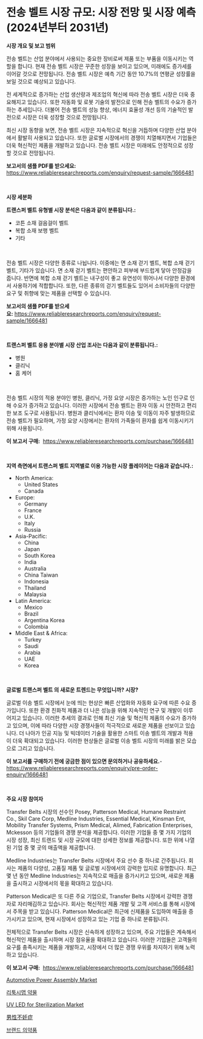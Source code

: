 <p><h1>전송 벨트 시장 규모: 시장 전망 및 시장 예측 (2024년부터 2031년)</h1></p><p><strong>시장 개요 및 보고 범위</strong></p>
<p><p>전송 벨트는 산업 분야에서 사용되는 중요한 장비로써 제품 또는 부품을 이동시키는 역할을 합니다. 현재 전송 벨트 시장은 꾸준한 성장을 보이고 있으며, 미래에도 증가세를 이어갈 것으로 전망됩니다. 전송 벨트 시장은 예측 기간 동안 10.7%의 연평균 성장률을 보일 것으로 예상되고 있습니다. </p><p>전 세계적으로 증가하는 산업 생산량과 제조업의 혁신에 따라 전송 벨트 시장은 더욱 중요해지고 있습니다. 또한 자동화 및 로봇 기술의 발전으로 인해 전송 벨트의 수요가 증가하는 추세입니다. 더불어 전송 벨트의 성능 향상, 에너지 효율성 개선 등의 기술적인 발전으로 시장은 더욱 성장할 것으로 전망됩니다.</p><p>최신 시장 동향을 보면, 전송 벨트 시장은 지속적으로 혁신을 거듭하며 다양한 산업 분야에서 활발히 사용되고 있습니다. 또한 글로벌 시장에서의 경쟁이 치열해지면서 기업들은 더욱 혁신적인 제품을 개발하고 있습니다. 전송 벨트 시장은 미래에도 안정적으로 성장할 것으로 전망됩니다.</p></p>
<p><strong>보고서의 샘플 PDF를 받으세요:</strong> <a href="https://www.reliableresearchreports.com/enquiry/request-sample/1666481">https://www.reliableresearchreports.com/enquiry/request-sample/1666481</a></p>
<p>&nbsp;</p>
<p><strong>시장 세분화</strong></p>
<p><strong>트랜스퍼 벨트 유형별 시장 분석은 다음과 같이 분류됩니다.:</strong></p>
<p><ul><li>코튼 소재 걸음걸이 벨트</li><li>복합 소재 보행 벨트</li><li>기타</li></ul></p>
<p>&nbsp;</p>
<p><p>전송 벨트 시장은 다양한 종류로 나뉩니다. 이중에는 면 소재 걷기 벨트, 복합 소재 걷기 벨트, 기타가 있습니다. 면 소재 걷기 벨트는 편안하고 피부에 부드럽게 닿아 안정감을 줍니다. 반면에 복합 소재 걷기 벨트는 내구성이 좋고 유연성이 뛰어나서 다양한 환경에서 사용하기에 적합합니다. 또한, 다른 종류의 걷기 벨트들도 있어서 소비자들의 다양한 요구 및 취향에 맞는 제품을 선택할 수 있습니다.</p></p>
<p><strong>보고서의 샘플 PDF를 받으세요:</strong>&nbsp;<a href="https://www.reliableresearchreports.com/enquiry/request-sample/1666481">https://www.reliableresearchreports.com/enquiry/request-sample/1666481</a></p>
<p>&nbsp;</p>
<p><strong> 트랜스퍼 벨트 응용 분야별 시장 산업 조사는 다음과 같이 분류됩니다.:</strong></p>
<p><ul><li>병원</li><li>클리닉</li><li>홈 케어</li></ul></p>
<p>&nbsp;</p>
<p><p>전송 벨트 시장의 적용 분야인 병원, 클리닉, 가정 요양 시장은 증가하는 노인 인구로 인해 수요가 증가하고 있습니다. 이러한 시장에서 전송 벨트는 환자 이동 시 안전하고 편리한 보조 도구로 사용됩니다. 병원과 클리닉에서는 환자 이송 및 이동이 자주 발생하므로 전송 벨트가 필요하며, 가정 요양 시장에서는 환자의 가족들이 환자를 쉽게 이동시키기 위해 사용됩니다.</p></p>
<p><strong>이 보고서 구매:</strong>&nbsp; <a href="https://www.reliableresearchreports.com/purchase/1666481">https://www.reliableresearchreports.com/purchase/1666481</a></p>
<p>&nbsp;</p>
<p><strong>지역 측면에서 트랜스퍼 벨트 지역별로 이용 가능한 시장 플레이어는 다음과 같습니다.:</strong></p>
<p><ul>
    <li>
        North America:
        <ul>
            <li>United States</li>
            <li>Canada</li>
        </ul>
    </li>
    <li>
        Europe:
        <ul>
            <li>Germany</li>
            <li>France</li>
            <li>U.K.</li>
            <li>Italy</li>
            <li>Russia</li>
        </ul>
    </li>
    <li>
        Asia-Pacific:
        <ul>
            <li>China</li>
            <li>Japan</li>
            <li>South Korea</li>
            <li>India</li>
            <li>Australia</li>
            <li>China Taiwan</li>
            <li>Indonesia</li>
            <li>Thailand</li>
            <li>Malaysia</li>
        </ul>
    </li>
    <li>
        Latin America:
        <ul>
            <li>Mexico</li>
            <li>Brazil</li>
            <li>Argentina Korea</li>
            <li>Colombia</li>
        </ul>
    </li>
    <li>
        Middle East & Africa:
        <ul>
            <li>Turkey</li>
            <li>Saudi</li>
            <li>Arabia</li>
            <li>UAE</li>
            <li>Korea</li>
        </ul>
    </li>
    </ul></p>
<p>&nbsp;</p>
<p><strong>글로벌 트랜스퍼 벨트 의 새로운 트렌드는 무엇입니까? 시장?</strong></p>
<p><p>글로벌 이송 벨트 시장에서 눈에 띄는 현상은 빠른 산업화와 자동화 요구에 따른 수요 증가입니다. 또한 환경 친화적 제품과 더 나은 성능을 위해 지속적인 연구 및 개발이 이루어지고 있습니다. 이러한 추세의 결과로 인해 최신 기술 및 혁신적 제품의 수요가 증가하고 있으며, 이에 따라 다양한 시장 경쟁사들이 적극적으로 새로운 제품을 선보이고 있습니다. 더 나아가 인공 지능 및 빅데이터 기술을 활용한 스마트 이송 벨트의 개발과 적용이 더욱 확대되고 있습니다. 이러한 현상들은 글로벌 이송 벨트 시장의 미래를 밝은 모습으로 그리고 있습니다.</p></p>
<p><strong>이 보고서를 구매하기 전에 궁금한 점이 있으면 문의하거나 공유하세요.</strong>- <a href="https://www.reliableresearchreports.com/enquiry/pre-order-enquiry/1666481">https://www.reliableresearchreports.com/enquiry/pre-order-enquiry/1666481</a></p>
<p>&nbsp;</p>
<p><strong>주요 시장 참여자</strong></p>
<p><p>Transfer Belts 시장의 선수인 Posey, Patterson Medical, Humane Restraint Co., Skil Care Corp, Medline Industries, Essential Medical, Kinsman Ent, Mobility Transfer Systems, Prism Medical, Alimed, Fabrication Enterprises, Mckesson 등의 기업들의 경쟁 분석을 제공합니다. 이러한 기업들 중 몇 가지 기업의 시장 성장, 최신 트렌드 및 시장 규모에 대한 상세한 정보를 제공합니다. 또한 위에 나열된 기업 중 몇 곳의 매출액을 제공합니다.</p><p>Medline Industries는 Transfer Belts 시장에서 주요 선수 중 하나로 간주됩니다. 회사는 제품의 다양성, 고품질 제품 및 글로벌 시장에서의 강력한 입지로 유명합니다. 최근 몇 년 동안 Medline Industries는 지속적으로 매출을 증가시키고 있으며, 새로운 제품을 출시하고 시장에서의 몫을 확대하고 있습니다.</p><p>Patterson Medical은 또 다른 주요 기업으로, Transfer Belts 시장에서 강력한 경쟁자로 자리매김하고 있습니다. 회사는 혁신적인 제품 개발 및 고객 서비스를 통해 시장에서 주목을 받고 있습니다. Patterson Medical은 최근에 신제품을 도입하여 매출을 증가시키고 있으며, 현재 시장에서 성장하고 있는 기업 중 하나로 분류됩니다.</p><p>전체적으로 Transfer Belts 시장은 신속하게 성장하고 있으며, 주요 기업들은 계속해서 혁신적인 제품을 출시하며 시장 점유율을 확대하고 있습니다. 이러한 기업들은 고객들의 요구를 충족시키는 제품을 개발하고, 시장에서 더 많은 경쟁 우위를 차지하기 위해 노력하고 있습니다.</p></p>
<p><strong>이 보고서 구매:</strong>&nbsp;&nbsp;<a href="https://www.reliableresearchreports.com/purchase/1666481">https://www.reliableresearchreports.com/purchase/1666481</a></p>
<p><p><a href="https://issuu.com/reportprime-2/docs/automotive-power-assembly-market-size-2030.pptx">Automotive Power Assembly Market</a></p><p><a href="https://medium.com/@greggibson7876/%EB%A6%AC%ED%88%AD%EC%8B%9C%EB%A7%99-%EC%95%BD%EB%AC%BC-%EC%8B%9C%EC%9E%A5-%EA%B7%9C%EB%AA%A8-%EC%8B%9C%EC%9E%A5-%EC%A0%84%EB%A7%9D-%EB%B0%8F-%EC%8B%9C%EC%9E%A5-%EC%98%88%EC%B8%A1-2024-2031-8925589871e3">리툭시맵 약물</a></p><p><a href="https://github.com/ashepherd82/Market-Research-Report-List-4/blob/main/uv-led-for-sterilization-market.md">UV LED for Sterilization Market</a></p><p><a href="https://github.com/ycmtqqhvk3273/Market-Research-Report-List-1/blob/main/829648515095.md">男性不妊症</a></p><p><a href="https://medium.com/@deangaylotyrd8909867/%EB%B8%8C%EB%9E%9C%EB%93%9C-%EC%9D%98%EC%95%BD%ED%92%88-%EC%8B%9C%EC%9E%A5-%EC%A0%90%EC%9C%A0%EC%9C%A8-%EB%B3%80%ED%99%94-%EB%B0%8F-%EC%8B%9C%EC%9E%A5-%EC%84%B1%EC%9E%A5-%ED%8A%B8%EB%A0%8C%EB%93%9C-2024-2031-82f23ee2ca15">브랜드 의약품</a></p></p>
